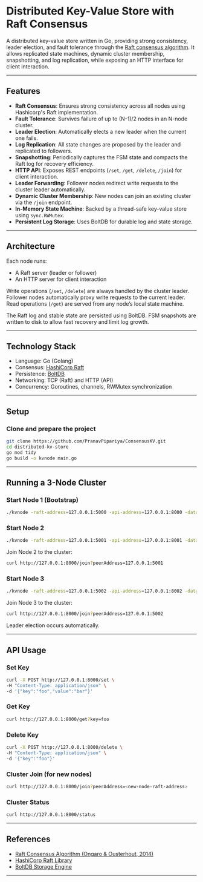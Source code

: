 # Distributed Key-Value Store with Raft Consensus

A distributed key-value store written in Go, providing strong consistency, leader election, and fault tolerance through the [Raft consensus algorithm](https://raft.github.io/raft.pdf). It allows replicated state machines, dynamic cluster membership, snapshotting, and log replication, while exposing an HTTP interface for client interaction.

---

## Features

* **Raft Consensus**: Ensures strong consistency across all nodes using Hashicorp's Raft implementation.
* **Fault Tolerance**: Survives failure of up to (N-1)/2 nodes in an N-node cluster.
* **Leader Election**: Automatically elects a new leader when the current one fails.
* **Log Replication**: All state changes are proposed by the leader and replicated to followers.
* **Snapshotting**: Periodically captures the FSM state and compacts the Raft log for recovery efficiency.
* **HTTP API**: Exposes REST endpoints (`/set`, `/get`, `/delete`, `/join`) for client interaction.
* **Leader Forwarding**: Follower nodes redirect write requests to the cluster leader automatically.
* **Dynamic Cluster Membership**: New nodes can join an existing cluster via the `/join` endpoint.
* **In-Memory State Machine**: Backed by a thread-safe key-value store using `sync.RWMutex`.
* **Persistent Log Storage**: Uses BoltDB for durable log and state storage.

---

## Architecture

Each node runs:

* A Raft server (leader or follower)
* An HTTP server for client interaction

Write operations (`/set`, `/delete`) are always handled by the cluster leader. Follower nodes automatically proxy write requests to the current leader. Read operations (`/get`) are served from any node’s local state machine.

The Raft log and stable state are persisted using BoltDB. FSM snapshots are written to disk to allow fast recovery and limit log growth.

---

## Technology Stack

* Language: Go (Golang)
* Consensus: [HashiCorp Raft](https://github.com/hashicorp/raft)
* Persistence: [BoltDB](https://github.com/boltdb/bolt)
* Networking: TCP (Raft) and HTTP (API)
* Concurrency: Goroutines, channels, RWMutex synchronization

---

## Setup

### Clone and prepare the project

```bash
git clone https://github.com/PranavPipariya/ConsensusKV.git
cd distributed-kv-store
go mod tidy
go build -o kvnode main.go
```

---

## Running a 3-Node Cluster

### Start Node 1 (Bootstrap)

```bash
./kvnode -raft-address=127.0.0.1:5000 -api-address=127.0.0.1:8000 -data-dir=./data1 -bootstrap=true
```

### Start Node 2

```bash
./kvnode -raft-address=127.0.0.1:5001 -api-address=127.0.0.1:8001 -data-dir=./data2
```

Join Node 2 to the cluster:

```bash
curl http://127.0.0.1:8000/join?peerAddress=127.0.0.1:5001
```

### Start Node 3

```bash
./kvnode -raft-address=127.0.0.1:5002 -api-address=127.0.0.1:8002 -data-dir=./data3
```

Join Node 3 to the cluster:

```bash
curl http://127.0.0.1:8000/join?peerAddress=127.0.0.1:5002
```

Leader election occurs automatically.

---

## API Usage

### Set Key

```bash
curl -X POST http://127.0.0.1:8000/set \
-H "Content-Type: application/json" \
-d '{"key":"foo","value":"bar"}'
```

### Get Key

```bash
curl http://127.0.0.1:8000/get?key=foo
```

### Delete Key

```bash
curl -X POST http://127.0.0.1:8000/delete \
-H "Content-Type: application/json" \
-d '{"key":"foo"}'
```

### Cluster Join (for new nodes)

```bash
curl http://127.0.0.1:8000/join?peerAddress=<new-node-raft-address>
```

### Cluster Status

```bash
curl http://127.0.0.1:8000/status
```

---

## References

* [Raft Consensus Algorithm (Ongaro & Ousterhout, 2014)](https://raft.github.io/raft.pdf)
* [HashiCorp Raft Library](https://github.com/hashicorp/raft)
* [BoltDB Storage Engine](https://github.com/boltdb/bolt)

---
